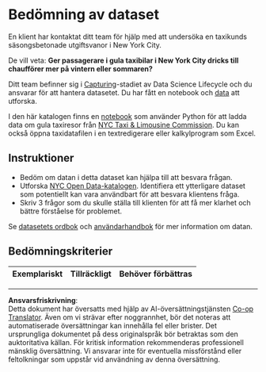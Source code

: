 <!--
CO_OP_TRANSLATOR_METADATA:
{
  "original_hash": "564445c39ad29a491abcb9356fc4d47d",
  "translation_date": "2025-08-26T22:28:02+00:00",
  "source_file": "4-Data-Science-Lifecycle/14-Introduction/assignment.md",
  "language_code": "sv"
}
-->
# Bedömning av dataset

En klient har kontaktat ditt team för hjälp med att undersöka en taxikunds säsongsbetonade utgiftsvanor i New York City.

De vill veta: **Ger passagerare i gula taxibilar i New York City dricks till chaufförer mer på vintern eller sommaren?**

Ditt team befinner sig i [Capturing](Readme.md#Capturing)-stadiet av Data Science Lifecycle och du ansvarar för att hantera datasetet. Du har fått en notebook och [data](../../../../data/taxi.csv) att utforska.

I den här katalogen finns en [notebook](notebook.ipynb) som använder Python för att ladda data om gula taxiresor från [NYC Taxi & Limousine Commission](https://docs.microsoft.com/en-us/azure/open-datasets/dataset-taxi-yellow?tabs=azureml-opendatasets).
Du kan också öppna taxidatafilen i en textredigerare eller kalkylprogram som Excel.

## Instruktioner

- Bedöm om datan i detta dataset kan hjälpa till att besvara frågan.
- Utforska [NYC Open Data-katalogen](https://data.cityofnewyork.us/browse?sortBy=most_accessed&utf8=%E2%9C%93). Identifiera ett ytterligare dataset som potentiellt kan vara användbart för att besvara klientens fråga.
- Skriv 3 frågor som du skulle ställa till klienten för att få mer klarhet och bättre förståelse för problemet.

Se [datasetets ordbok](https://www1.nyc.gov/assets/tlc/downloads/pdf/data_dictionary_trip_records_yellow.pdf) och [användarhandbok](https://www1.nyc.gov/assets/tlc/downloads/pdf/trip_record_user_guide.pdf) för mer information om datan.

## Bedömningskriterier

Exemplariskt | Tillräckligt | Behöver förbättras
--- | --- | ---

---

**Ansvarsfriskrivning**:  
Detta dokument har översatts med hjälp av AI-översättningstjänsten [Co-op Translator](https://github.com/Azure/co-op-translator). Även om vi strävar efter noggrannhet, bör det noteras att automatiserade översättningar kan innehålla fel eller brister. Det ursprungliga dokumentet på dess originalspråk bör betraktas som den auktoritativa källan. För kritisk information rekommenderas professionell mänsklig översättning. Vi ansvarar inte för eventuella missförstånd eller feltolkningar som uppstår vid användning av denna översättning.